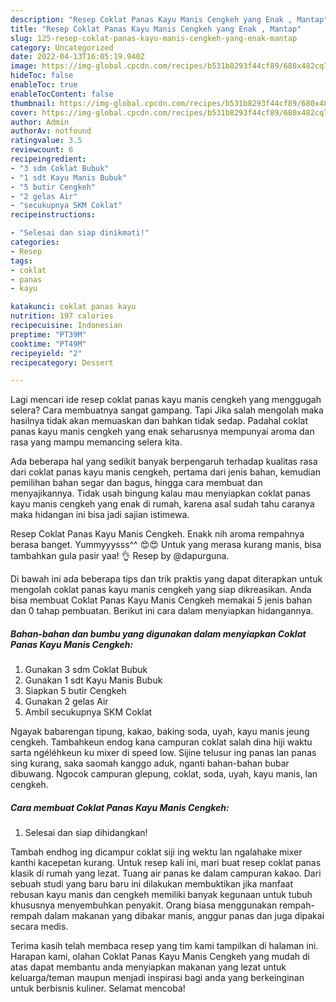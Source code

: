```yaml
---
description: "Resep Coklat Panas Kayu Manis Cengkeh yang Enak , Mantap"
title: "Resep Coklat Panas Kayu Manis Cengkeh yang Enak , Mantap"
slug: 125-resep-coklat-panas-kayu-manis-cengkeh-yang-enak-mantap
category: Uncategorized
date: 2022-04-13T16:05:19.940Z
image: https://img-global.cpcdn.com/recipes/b531b8293f44cf89/680x482cq70/coklat-panas-kayu-manis-cengkeh-foto-resep-utama.jpg
hideToc: false
enableToc: true
enableTocContent: false
thumbnail: https://img-global.cpcdn.com/recipes/b531b8293f44cf89/680x482cq70/coklat-panas-kayu-manis-cengkeh-foto-resep-utama.jpg
cover: https://img-global.cpcdn.com/recipes/b531b8293f44cf89/680x482cq70/coklat-panas-kayu-manis-cengkeh-foto-resep-utama.jpg
author: Admin
authorAv: notfound
ratingvalue: 3.5
reviewcount: 6
recipeingredient:
- "3 sdm Coklat Bubuk"
- "1 sdt Kayu Manis Bubuk"
- "5 butir Cengkeh"
- "2 gelas Air"
- "secukupnya SKM Coklat"
recipeinstructions:

- "Selesai dan siap dinikmati!"
categories:
- Resep
tags:
- coklat
- panas
- kayu

katakunci: coklat panas kayu 
nutrition: 197 calories
recipecuisine: Indonesian
preptime: "PT39M"
cooktime: "PT49M"
recipeyield: "2"
recipecategory: Dessert

---
```



Lagi mencari ide resep coklat panas kayu manis cengkeh yang menggugah selera? Cara membuatnya sangat gampang. Tapi Jika salah mengolah maka hasilnya tidak akan memuaskan dan bahkan tidak sedap. Padahal coklat panas kayu manis cengkeh yang enak seharusnya mempunyai aroma dan rasa yang mampu memancing selera kita.


Ada beberapa hal yang sedikit banyak berpengaruh terhadap kualitas rasa dari coklat panas kayu manis cengkeh, pertama dari jenis bahan, kemudian pemilihan bahan segar dan bagus, hingga cara membuat dan menyajikannya. Tidak usah bingung kalau mau menyiapkan coklat panas kayu manis cengkeh yang enak di rumah, karena asal sudah tahu caranya maka hidangan ini bisa jadi sajian istimewa.

Resep Coklat Panas Kayu Manis Cengkeh. Enakk nih aroma rempahnya berasa banget. Yummyyysss^^ 😍😍 Untuk yang merasa kurang manis, bisa tambahkan gula pasir yaa! 👌 Resep by @dapurguna.


Di bawah ini ada beberapa tips dan trik praktis yang dapat diterapkan untuk mengolah coklat panas kayu manis cengkeh yang siap dikreasikan. Anda bisa membuat Coklat Panas Kayu Manis Cengkeh memakai 5 jenis bahan dan 0 tahap pembuatan. Berikut ini cara dalam menyiapkan hidangannya.

<!--inarticleads1-->

##### Bahan-bahan dan bumbu yang digunakan dalam menyiapkan Coklat Panas Kayu Manis Cengkeh:

1. Gunakan 3 sdm Coklat Bubuk
1. Gunakan 1 sdt Kayu Manis Bubuk
1. Siapkan 5 butir Cengkeh
1. Gunakan 2 gelas Air
1. Ambil secukupnya SKM Coklat


Ngayak babarengan tipung, kakao, baking soda, uyah, kayu manis jeung cengkeh. Tambahkeun endog kana campuran coklat salah dina hiji waktu sarta ngéléhkeun ku mixer di speed low. Sijine telusur ing panas lan panas sing kurang, saka saomah kanggo aduk, nganti bahan-bahan bubar dibuwang. Ngocok campuran glepung, coklat, soda, uyah, kayu manis, lan cengkeh. 

<!--inarticleads2-->

##### Cara membuat Coklat Panas Kayu Manis Cengkeh:


1. Selesai dan siap dihidangkan!

Tambah endhog ing dicampur coklat siji ing wektu lan ngalahake mixer kanthi kacepetan kurang. Untuk resep kali ini, mari buat resep coklat panas klasik di rumah yang lezat. Tuang air panas ke dalam campuran kakao. Dari sebuah studi yang baru baru ini dilakukan membuktikan jika manfaat rebusan kayu manis dan cengkeh memiliki banyak kegunaan untuk tubuh khususnya menyembuhkan penyakit. Orang biasa menggunakan rempah-rempah dalam makanan yang dibakar manis, anggur panas dan juga dipakai secara medis. 

Terima kasih telah membaca resep yang tim kami tampilkan di halaman ini. Harapan kami, olahan Coklat Panas Kayu Manis Cengkeh yang mudah di atas dapat membantu anda menyiapkan makanan yang lezat untuk keluarga/teman maupun menjadi inspirasi bagi anda yang berkeinginan untuk berbisnis kuliner. Selamat mencoba!
